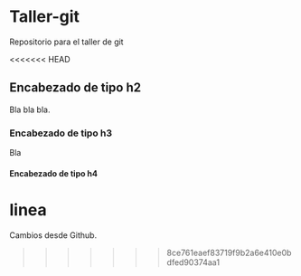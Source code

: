 # Taller-git

Repositorio para el taller de git

<<<<<<< HEAD
## Encabezado de tipo h2 

Bla bla bla.

### Encabezado de tipo h3

Bla

#### Encabezado de tipo h4
linea
=======
Cambios desde Github.
>>>>>>> 8ce761eaef83719f9b2a6e410e0bdfed90374aa1
